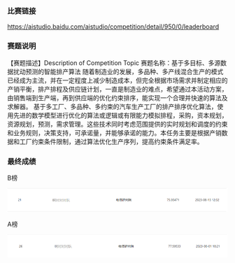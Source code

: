 ### 比赛链接

https://aistudio.baidu.com/aistudio/competition/detail/950/0/leaderboard

### 赛题说明

【赛题描述】Description of Competition Topic
赛题名称：基于多目标、多源数据扰动预测的智能排产算法
随着制造业的发展，多品种、多产线混合生产的模式已经成为主流，并在一定程度上减少制造成本，但完全根据市场需求并制定相应的产销平衡，排产排程及供应链计划，一直是制造业的难点，希望通过本活动方案，由销售端到生产端，再到供应端的优化约束排序，能实现一个合理并快速的算法及求解器。
基于多工厂、多品种、多约束的汽车生产工厂的排产排序优化算法，使用先进的数学模型进行优化的算法或逻辑或有限能力模拟排程，采购，资本规划，资源规划，预测，需求管理。这些技术同时考虑范围提供的实时规划和调度的约束和业务规则，决策支持，可承诺量，并能够承诺的能力。本任务主要是根据产销数据和工厂约束条件限制，通过算法优化生产序列，提高约束条件满足率。

### 最终成绩

B榜

![image-20230814103228695](https://raw.githubusercontent.com/alanchancl/BlogImg/main/img202308141032757.png)

A榜

![image-20230814103254125](https://raw.githubusercontent.com/alanchancl/BlogImg/main/img202308141032149.png)